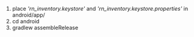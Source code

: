 1. place *'rn_inventory.keystore'* and *'rn_inventory.keystore.properties'* in android/app/
2. cd android 
3. gradlew assembleRelease